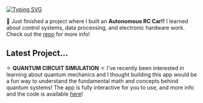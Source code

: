 [![Typing SVG](https://readme-typing-svg.demolab.com?font=Fira+Code&size=40&duration=3000&pause=1000&color=E19B1F&center=true&vCenter=true&width=1000&height=100&lines=Hi!+My+name+is+Raghav+%F0%9F%91%8B;I'm+an+Engineering+Student+%40+UIUC;Check+Out+My+Projects+Below+%E2%AC%87%EF%B8%8F)](https://git.io/typing-svg)

🚗 Just finished a project where I built an **Autonomous RC Car!!** I learned about control systems, data processing, and electronic hardware work. Check out the [repo](https://github.com/RaghavS06/autonomous-rc-car) for more info!

## Latest Project...
⚛ **QUANTUM CIRCUIT SIMULATION** ⚛ I've recently been interested in learning about quantum mechanics and I thought building this app would be a fun way to understand the fundamental math and concepts behind quantum systems! The app is fully interactive for you to use, and more info and the code is available [here](https://github.com/RaghavS06/interactive-quantum-simulator)!
<!--
**RaghavS06/RaghavS06** is a ✨ _special_ ✨ repository because its `README.md` (this file) appears on your GitHub profile.

Here are some ideas to get you started:

- 🔭 I’m currently working on ...
- 🌱 I’m currently learning ...
- 👯 I’m looking to collaborate on ...
- 🤔 I’m looking for help with ...
- 💬 Ask me about ...
- 📫 How to reach me: ...
- 😄 Pronouns: ...
- ⚡ Fun fact: ...
-->
